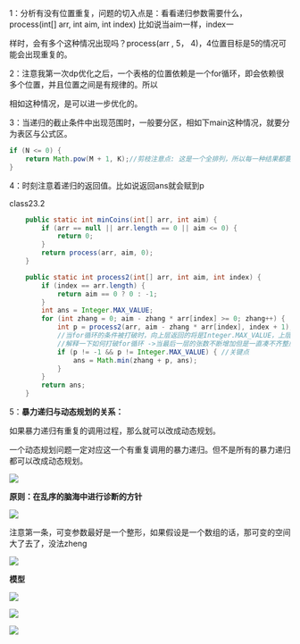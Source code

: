 1：分析有没有位置重复，问题的切入点是：看看递归参数需要什么，process(int[] arr, int aim, int index)  比如说当aim一样，index一

样时，会有多个这种情况出现吗？process(arr , 5， 4)，4位置目标是5的情况可能会出现重复的。 







2：注意我第一次dp优化之后，一个表格的位置依赖是一个for循环，即会依赖很多个位置，并且位置之间是有规律的。所以

相如这种情况，是可以进一步优化的。



3：当递归的截止条件中出现范围时，一般要分区，相如下main这种情况，就要分为表区与公式区。

```java
if (N <= 0) {
    return Math.pow(M + 1, K);//剪枝注意点: 这是一个全排列，所以每一种结果都要考虑。
}
```



4：时刻注意着递归的返回值。比如说返回ans就会赋到p

class23.2

```java
	public static int minCoins(int[] arr, int aim) {
    	if (arr == null || arr.length == 0 || aim <= 0) {
        	return 0;
    	}
    	return process(arr, aim, 0);
	}

	public static int process2(int[] arr, int aim, int index) {
        if (index == arr.length) {
            return aim == 0 ? 0 : -1;
        }
        int ans = Integer.MAX_VALUE;
        for (int zhang = 0; aim - zhang * arr[index] >= 0; zhang++) {
            int p = process2(arr, aim - zhang * arr[index], index + 1);
            //当for循环的条件被打破时，向上层返回的将是Integer.MAX_VALUE，上层P接收到后，如果没有如下条件限制直接进			   //行zhang + p就会越界。
            //解释一下如何打破for循环 ->当最后一层的张数不断增加但是一直凑不齐整后，就会发生				   			   //aim - zhang * arr[index] < 0
            if (p != -1 && p != Integer.MAX_VALUE) { //关键点
                ans = Math.min(zhang + p, ans);
            }
        }
        return ans;
    }
```



5：**暴力递归与动态规划的关系：**

如果暴力递归有重复的调用过程，那么就可以改成动态规划。

一个动态规划问题一定对应这一个有重复调用的暴力递归。但不是所有的暴力递归都可以改成动态规划。



![](D:/%E4%BD%A0%E5%A5%BDJava/1567.jpg)



**原则：在乱序的脑海中进行诊断的方针**

![](D:/%E4%BD%A0%E5%A5%BDJava/1563.jpg)

注意第一条，可变参数最好是一个整形，如果假设是一个数组的话，那可变的空间大了去了，没法zheng



![](D:/%E4%BD%A0%E5%A5%BDJava/1563.jpg4.jpg)



**模型**

![](D:/%E4%BD%A0%E5%A5%BDJava/1564.jpg)



![](D:/%E4%BD%A0%E5%A5%BDJava/1565.jpg)



![](D:/%E4%BD%A0%E5%A5%BDJava/1566.jpg)






